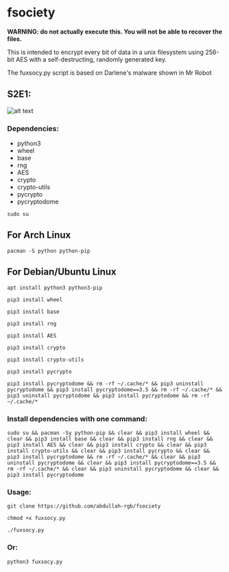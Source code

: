 # fsociety
__WARNING: do not actually execute this. You will not be able to recover the files.__

This is intended to encrypt every bit of data in a unix filesystem using 256-bit AES with 
a self-destructing, randomly generated key.

The fuxsocy.py script is based on Darlene's malware shown in Mr Robot

## S2E1:

![alt text](https://i.imgur.com/6RIogYa.jpg)

### Dependencies:

* python3
* wheel
* base
* rng
* AES
* crypto
* crypto-utils
* pycrypto
* pycryptodome

```shell
sudo su
```
## For Arch Linux
```shell
pacman -S python python-pip
```
## For Debian/Ubuntu Linux
```shell
apt install python3 python3-pip
```

```shell
pip3 install wheel
```
```sheel
pip3 install base
```
```sheel
pip3 install rng
```
```shell
pip3 install AES
```
```sheel
pip3 install crypto
```
```sheel
pip3 install crypto-utils
```
```sheel
pip3 install pycrypto
```
```sheel
pip3 install pycryptodome && rm -rf ~/.cache/* && pip3 uninstall pycryptodome && pip3 install pycryptodome==3.5 && rm -rf ~/.cache/* && pip3 uninstall pycryptodome && pip3 install pycryptodome && rm -rf ~/.cache/*
```

### Install dependencies with one command:
```shell
sudo su && pacman -Sy python-pip && clear && pip3 install wheel && clear && pip3 install base && clear && pip3 install rng && clear && pip3 install AES && clear && pip3 install crypto && clear && pip3 install crypto-utils && clear && pip3 install pycrypto && clear && pip3 install pycryptodome && rm -rf ~/.cache/* && clear && pip3 uninstall pycryptodome && clear && pip3 install pycryptodome==3.5 && rm -rf ~/.cache/* && clear && pip3 uninstall pycryptodome && clear && pip3 install pycryptodome
```

### Usage:

```shell
git clone https://github.com/abdullah-rgb/fsociety
```
```shell
chmod +x fuxsocy.py
```
```shell
./fuxsocy.py
```

### Or:
```shell
python3 fuxsocy.py
```
